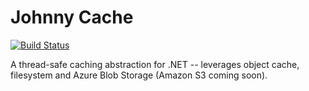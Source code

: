 # Johnny Cache
[![Build Status](https://travis-ci.org/pimbrouwers/johnny-cache.svg?branch=master)](https://travis-ci.org/pimbrouwers/johnny-cache/)

A thread-safe caching abstraction for .NET -- leverages object cache, filesystem and Azure Blob Storage (Amazon S3 coming soon).
